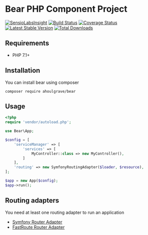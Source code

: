 # Bear PHP Component Project
[![SensioLabsInsight](https://insight.sensiolabs.com/projects/4a5737d0-e7d7-489b-a0a6-cece6cffc6fa/mini.png)](https://insight.sensiolabs.com/projects/4a5737d0-e7d7-489b-a0a6-cece6cffc6fa)
[![Build Status](https://travis-ci.org/ahoulgrave/bear.svg?branch=master)](https://travis-ci.org/ahoulgrave/bear)
[![Coverage Status](https://coveralls.io/repos/github/ahoulgrave/bear/badge.svg?branch=master)](https://coveralls.io/github/ahoulgrave/bear?branch=master)
[![Latest Stable Version](https://poser.pugx.org/ahoulgrave/bear/v/stable)](https://packagist.org/packages/ahoulgrave/bear)
[![Total Downloads](https://poser.pugx.org/ahoulgrave/bear/downloads)](https://packagist.org/packages/ahoulgrave/bear)

## Requirements
- PHP 7.1+

## Installation
You can install bear using composer
```
composer require ahoulgrave/bear
```

## Usage
```php
<?php
require 'vendor/autoload.php';

use Bear\App;

$config = [
    'serviceManager' => [
        'services' => [
            MyController::class => new MyController(),
        ]
    ],
    'routing' => new SymfonyRoutingAdapter($loader, $resource),
];

$app = new App($config);
$app->run();
```

## Routing adapters
You need at least one routing adapter to run an application
- [Symfony Router Adapter](https://github.com/ahoulgrave/bear-routing-symfony)
- [FastRoute Router Adapter](https://github.com/ahoulgrave/bear-routing-fastroute)

